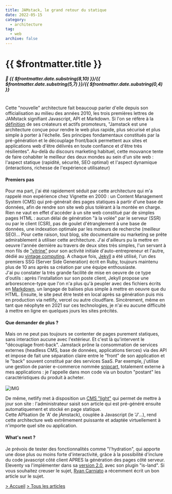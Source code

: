 ```yaml
---
title: JAMstack, le grand retour du statique
date: 2022-05-15
category:
  - architecture
tag:
  - web
archive: false
---
```

# {{ $frontmatter.title }}
##### :calendar: {{ $frontmatter.date.substring(8,10) }}/{{ $frontmatter.date.substring(5,7) }}/{{ $frontmatter.date.substring(0,4) }}<br><br>

Cette "nouvelle" architecture fait beaucoup parler d'elle depuis son officialisation au milieu des années 2010, les trois premières lettres de JAMstack signifiant Javascript, API et Markdown. Si l'on se réfère à la [définition] de ses créateurs et actifs promoteurs, "Jamstack est une architecture conçue pour rendre le web plus rapide, plus sécurisé et plus simple à porter à l'échelle. Ses principes fondamentaux constitués par la pré-génération et le découplage front/back permettent aux sites et applications web d'être délivrés en toute confiance et d'être très résilientes". Au-delà du discours marketing habituel, cette mouvance tente de faire cohabiter le meilleur des deux mondes au sein d'un site web : l'aspect statique (rapidité, sécurité, SEO optimal) et l'aspect dynamique (interactions, richesse de l'expérience utilisateur)

#### Premiers pas
Pour ma part, j'ai été rapidement séduit par cette architecture qui m'a rappelé mon expérience chez Vignette en 2000 : un Content Management System (CMS) qui pré-générait des pages statiques à partir d'une base de données, afin de rendre son site web plus tolérant à la montée en charge. Rien ne vaut en effet d'accéder à un site web constitué par de simples pages HTML : aucun délai de génération "à la volée" par le serveur (SSR) ou par le client (CSR), pas de goulet d'étranglement à une base de données, une indexation optimale par les moteurs de recherche (meilleur SEO)... Pour cette raison, tout blog, site documentaire ou marketing se prête admirablement à utiliser cette architecture. J'ai d'ailleurs pu la mettre en oeuvre l'année dernière au travers de deux sites très simples, l'un servant à mon fils de ["vitrine"] pour son activité initiale d'auto-entrepreneur et l'autre, dédié au [vintage computing]. A chaque fois, [Jekyll] a été utilisé, l'un des premiers SSG (Server Side Generation) écrit en Ruby, toujours maintenu plus de 10 ans après sa création par une équipe enthousiaste.<br> 
J'ai pu constater la très grande facilité de mise en oeuvre de ce type d'outils : après l'installation sur son poste client, Jekyll propose une arborescence-type que l'on n'a plus qu'à peupler avec des fichiers écrits en [Markdown], un langage de balises plus simple à mettre en oeuvre que du HTML. Ensuite, le site peut être testé en local après sa génération puis mis en production via netlify, vercel ou autre cloudflare. Sincèrement, même en tant que néophyte en 2021 sur ces technologies, je n'ai eu aucune difficulté à mettre en ligne en quelques jours les sites précités.

#### Que demander de plus ?
Mais on ne peut pas toujours se contenter de pages purement statiques, sans interaction aucune avec l'extérieur. Et c'est là qu'intervent le "découplage front-back". Jamstack prône la consommation de services externes (headless CMS, base de données, applications tierces) via des API et impose de fait une séparation claire entre le "front" de son application et le "back" souvent constitué par des services SaaS. Par exemple, j'utilise une gestion de panier e-commerce nommée [snipcart], totalement externe à mes applications : je l'appelle dans mon code via un bouton "postant" les caractéristiques du produit à acheter. 
<br><br>
![IMG](/assets/img/panier_technosaures.webp "Un panier, dans technosaures.fr")
<br> 

De même, netlify met à disposition un [CMS "light"] qui permet de mettre à jour son site : l'administrateur saisit son article qui est pré-généré ensuite automatiquement et stocké en page statique.<br>
Cette APIsation (le 'A' de jAmstack), couplée à Javascript (le 'J'...), rend cette architecture web extrêmement puissante et adaptée virtuellement à n'importe quel site ou application.

#### What's next ?
Je prévois de tester des fonctionnalités comme "l'hydration", qui apporte une dose plus ou moins forte d'interactivité, grâce à la possibilité d'inclure du code javascript côté client APRES la génération des pages côté serveur. Eleventy va l'implémenter dans sa [version 2.0], avec son plugin "is-land". Si vous souhaitez creuser le sujet, [Ryan Carniato] a récemment écrit un bon article sur le sujet.



[définition]: https://jamstack.org/what-is-jamstack/
["vitrine"]: https://www.vivientonic.fr/
[vintage computing]: https://www.technosaures.fr/
[Jekyll]: https://jekyllrb.com/
[Markdown]: https://www.markdownguide.org/
[snipcart]: https://snipcart.com/
[CMS "light"]: https://www.netlifycms.org/
[version 2.0]: https://www.11ty.dev/docs/plugins/partial-hydration/
[Ryan Carniato]: https://dev.to/this-is-learning/conquering-javascript-hydration-a9f




[> Accueil](/) [> Tous les articles](/articles)